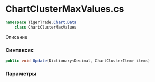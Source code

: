 
# ChartClusterMaxValues.cs
```csharp
namespace TigerTrade.Chart.Data  
    class ChartClusterMaxValues
```

Описание

### Синтаксис
```csharp
public void Update(Dictionary<Decimal, ChartClusterItem> items)
```

### Параметры

                    
                    